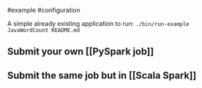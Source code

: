 #example #configuration 

A simple already existing application to run:
`./bin/run-example JavaWordCount README.md`


## Submit your own [[PySpark job]]

## Submit the same job but in [[Scala Spark]]
